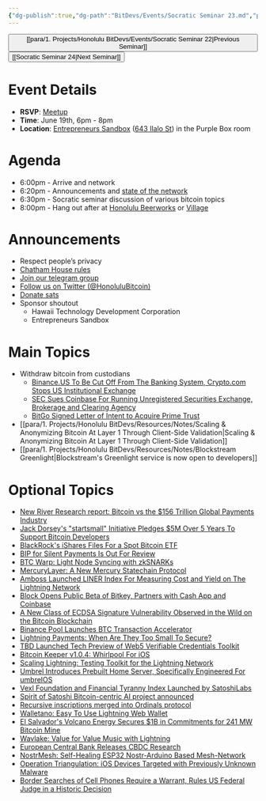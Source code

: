 ```yaml
---
{"dg-publish":true,"dg-path":"BitDevs/Events/Socratic Seminar 23.md","permalink":"/bit-devs/events/socratic-seminar-23/","title":"Socratic Seminar 23","tags":["bitdevs, socratic-22, bitcoin, resource"],"noteIcon":"3","created":"2023-06-06T09:47:20.047-10:00","updated":"2023-06-15T14:03:59.687-10:00"}
---
```




<button class="obsidian-button previous-seminar">[[para/1. Projects/Honolulu BitDevs/Events/Socratic Seminar 22\|Previous Seminar]]</button> <button class="obsidian-button next-seminar">[[Socratic Seminar 24\|Next Seminar]]</button>

# Event Details

- **RSVP**: [Meetup](https://www.meetup.com/honolulu-bitdevs/events/294114765/)
- **Time**: June 19th, 6pm - 8pm
- **Location**: [Entrepreneurs Sandbox](https://sandboxhawaii.org/) ([643 Ilalo St](https://goo.gl/maps/3Zj38htV13iUn4dcA)) in the Purple Box room

# Agenda

- 6:00pm - Arrive and network  
- 6:20pm - Announcements and [state of the network](https://bitcoin.clarkmoody.com/dashboard/)
- 6:30pm - Socratic seminar discussion of various bitcoin topics
- 8:00pm - Hang out after at [Honolulu Beerworks](https://www.honolulubeerworks.com/) or [Village](https://www.villagebeerhawaii.com/)

# Announcements

- Respect people’s privacy
- [Chatham House rules](https://www.chathamhouse.org/about-us/chatham-house-rule)
- [Join our telegram group](https://t.me/+Uh9gbHO9EHFkZWJh)
- [Follow us on Twitter (@HonoluluBitcoin)](https://twitter.com/HonoluluBitcoin)
- [Donate sats](https://checkout.opennode.com/p/5dea6b7a-d33c-4fda-b54c-98f092814c7d)
- Sponsor shoutout
	- Hawaii Technology Development Corporation
	- Entrepreneurs Sandbox

# Main Topics

- Withdraw bitcoin from custodians 
	- [Binance.US To Be Cut Off From The Banking System, Crypto.com Stops US Institutional Exchange](https://www.nobsbitcoin.com/binance-us-to-be-cut-off-from-us-banking/)
	- [SEC Sues Coinbase For Running Unregistered Securities Exchange, Brokerage and Clearing Agency](https://www.nobsbitcoin.com/sec-sues-coinbase-for-unregistered-securities/)
	- [BitGo Signed Letter of Intent to Acquire Prime Trust](https://www.nobsbitcoin.com/bitgo-signs-letter-of-intent-to-acquire-prime-trust/)
- [[para/1. Projects/Honolulu BitDevs/Resources/Notes/Scaling & Anonymizing Bitcoin At Layer 1 Through Client-Side Validation\|Scaling & Anonymizing Bitcoin At Layer 1 Through Client-Side Validation]]
- [[para/1. Projects/Honolulu BitDevs/Resources/Notes/Blockstream Greenlight\|Blockstream's Greenlight service is now open to developers]]

# Optional Topics

- [New River Research report: Bitcoin vs the $156 Trillion Global Payments Industry](https://blog.river.com/bitcoin-vs-the-156-trillion-global-payments-industry/)
- [Jack Dorsey's "startsmall" Initiative Pledges $5M Over 5 Years To Support Bitcoin Developers](https://www.nobsbitcoin.com/jack-dorseys-startsmall-pledges-5m-over-5-years-to/)
- [BlackRock's iShares Files For a Spot Bitcoin ETF](https://www.nobsbitcoin.com/blackrock-files-for-spot-bitcoin-etf/)
- [BIP for Silent Payments Is Out For Review](https://www.nobsbitcoin.com/bip-for-silent-payments/)
- [BTC Warp: Light Node Syncing with zkSNARKs](https://www.nobsbitcoin.com/btc-warp-zksnarks/)
- [MercuryLayer: A New Mercury Statechain Protocol](https://www.nobsbitcoin.com/mercury-layer-announced/)
- [Amboss Launched LINER Index For Measuring Cost and Yield on The Lightning Network](https://www.nobsbitcoin.com/amboss-unveils-liner-index/)
- [Block Opens Public Beta of Bitkey, Partners with Cash App and Coinbase](https://www.nobsbitcoin.com/bitkey-public-beta-launched/)
- [A New Class of ECDSA Signature Vulnerability Observed in the Wild on the Bitcoin Blockchain](https://www.nobsbitcoin.com/the-curious-case-of-the-half-half-bitcoin-ecdsa-nonces/)
- [Binance Pool Launches BTC Transaction Accelerator](https://www.nobsbitcoin.com/binance-pool-launches-btc-transaction-accelerator/)
- [Lightning Payments: When Are They Too Small To Secure?](https://www.nobsbitcoin.com/lightning-payments-when-are-they-too-small-to-secure/)
- [TBD Launched Tech Preview of Web5 Verifiable Credentials Toolkit](https://www.nobsbitcoin.com/tbd-launched-tech-preview-of-web5-verifiable-credentials-toolkit/)
- [Bitcoin Keeper v1.0.4: Whirlpool For iOS](https://www.nobsbitcoin.com/bitcoin-keeper-v1-0-4/)
- [Scaling Lightning: Testing Toolkit for the Lightning Network](https://www.nobsbitcoin.com/scalinglightning-announced/)
- [Umbrel Introduces Prebuilt Home Server, Specifically Engineered For umbrelOS](https://www.nobsbitcoin.com/umbrel-announces-umbrel-home/)
- [Vexl Foundation and Financial Tyranny Index Launched by SatoshiLabs](https://www.nobsbitcoin.com/vexl-foundation-financial-tyranny-index/)
- [Spirit of Satoshi Bitcoin-centric AI project announced](https://spiritofsatoshi.ai/)
- [Recursive inscriptions merged into Ordinals protocol](https://twitter.com/ordinalhub/status/1668075272132870145)
- [Walletano: Easy To Use Lightning Web Wallet](https://www.nobsbitcoin.com/walletano-lightning-web-wallet/)
- [El Salvador's Volcano Energy Secures $1B in Commitments for 241 MW Bitcoin Mine](https://www.nobsbitcoin.com/el-salvadors-volcano-energy-secures-1b-in-commitments-for-241-mw-bitcoin-mine/)
- [Wavlake: Value for Value Music with Lightning](https://www.nobsbitcoin.com/wavlake-value-for-value-music-with-lightning/)
- [European Central Bank Releases CBDC Research](https://www.nobsbitcoin.com/european-central-bank-releases-cbdc-research/)
- [NostrMesh: Self-Healing ESP32 Nostr-Arduino Based Mesh-Network](https://www.nobsbitcoin.com/nostrmesh-microcontroller-mesh/)
- [Operation Triangulation: iOS Devices Targeted with Previously Unknown Malware](https://www.nobsbitcoin.com/operation-triangulation-ios-devices-targeted-with-previously-unknown-malware/)
- [Border Searches of Cell Phones Require a Warrant, Rules US Federal Judge in a Historic Decision](https://www.nobsbitcoin.com/border-searches-of-cell-phones-require-a-warrant-us-federal-judge/)